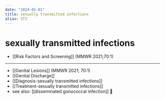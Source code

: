 ```yaml
---
date: "2024-01-01"
title: sexually transmitted infections
alias: STI
---
```



# sexually transmitted infections

- [[Risk Factors and Screening]] (MMWR 2021;70:1)

---
- [[Genital Lesions]] (MMWR 2021; 70:1)
- [[Genital Discharge]]
- [[Diagnosis-sexually transmitted infections]]
- [[Treatment-sexually transmitted infections]]
- see also: [[disseminated gonococcal infection]] 󰒖
